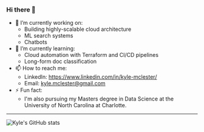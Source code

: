 ### Hi there 👋

- 🔭 I’m currently working on:
  - Building highly-scalable cloud architecture
  - ML search systems
  - Chatbots
- 🌱 I’m currently learning:
  - Cloud automation with Terraform and CI/CD pipelines
  - Long-form doc classification
- 📫 How to reach me:
  - LinkedIn: https://www.linkedin.com/in/kyle-mclester/
  - Email: kyle.mclester@gmail.com
- ⚡ Fun fact:
  - I'm also pursuing my Masters degree in Data Science at the University of North Carolina at Charlotte.

---

![Kyle's GitHub stats](https://github-readme-stats.vercel.app/api?username=kmcleste&theme=vue-dark&show_icons=true)
